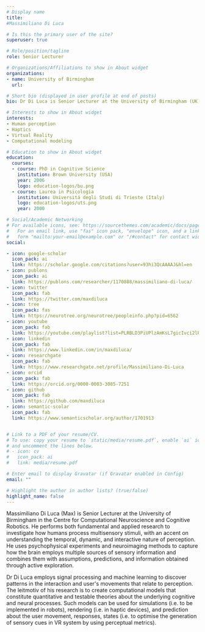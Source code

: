 ```yaml
---
# Display name
title:
#Massimiliano Di Luca

# Is this the primary user of the site?
superuser: true

# Role/position/tagline
role: Senior Lecturer

# Organizations/Affiliations to show in About widget
organizations:
- name: University of Birmingham
  url:

# Short bio (displayed in user profile at end of posts)
bio: Dr Di Luca is Senior Lecturer at the University of Birmingham (UK) in the Centre for Computational Neuroscience and Cognitive Robotics.

# Interests to show in About widget
interests:
- Human perception
- Haptics
- Virtual Reality
- Computational modeling

# Education to show in About widget
education:
  courses:
  - course: PhD in Cognitive Science
    institution: Brown University (USA)
    year: 2006
    logo: education-logos/bu.png
  - course: Laurea in Psicologia
    institution: Universitá degli Studi di Trieste (Italy)
    logo: education-logos/uts.png
    year: 2000

# Social/Academic Networking
# For available icons, see: https://sourcethemes.com/academic/docs/page-builder/#icons
#   For an email link, use "fas" icon pack, "envelope" icon, and a link in the
#   form "mailto:your-email@example.com" or "/#contact" for contact widget.
social:

- icon: google-scholar
  icon_pack: ai
  link: https://scholar.google.com/citations?user=93hi3QcAAAAJ&hl=en
- icon: publons
  icon_pack: ai
  link: https://publons.com/researcher/1170808/massimiliano-di-luca/
- icon: twitter
  icon_pack: fab
  link: https://twitter.com/maxdiluca
- icon: tree
  icon_pack: fas
  link: https://neurotree.org/neurotree/peopleinfo.php?pid=6562
- icon: youtube
  icon_pack: fab
  link: https://youtube.com/playlist?list=PLRBLD3PiUPlzAmKsL7gicIvci2lRXoZah
- icon: linkedin
  icon_pack: fab
  link: https://www.linkedin.com/in/maxdiluca/
- icon: researchgate
  icon_pack: fab
  link: https://www.researchgate.net/profile/Massimiliano-Di-Luca
- icon: orcid
  icon_pack: fab  
  link: https://orcid.org/0000-0003-3085-7251
- icon: github
  icon_pack: fab
  link: https://github.com/maxdiluca
- icon: semantic-scolar
  icon_pack: fab
  link: https://www.semanticscholar.org/author/1701913


# Link to a PDF of your resume/CV.
# To use: copy your resume to `static/media/resume.pdf`, enable `ai` icons in `params.toml`,
# and uncomment the lines below.
# - icon: cv
#   icon_pack: ai
#   link: media/resume.pdf

# Enter email to display Gravatar (if Gravatar enabled in Config)
email: ""

# Highlight the author in author lists? (true/false)
highlight_name: false
---
```


Massimiliano Di Luca (Max) is Senior Lecturer at the University of Birmingham in the Centre for Computational Neuroscience and Cognitive
  Robotics. He performs both fundamental and applied research to investigate how humans process multisensory stimuli, with an accent on understanding the temporal, dynamic, and interactive nature of perception. He uses psychophysical experiments and neuroimaging methods to capture how the brain employs multiple sources of sensory information and combines them with assumptions, predictions, and information obtained through active exploration.

  Dr Di Luca employs signal processing and machine learning to discover patterns in the interaction and user's movements that relate to perception. The leitmotiv of his research is to create computational models that constitute quantitative and testable theories about the underlying cognitive and neural processes. Such models can be used for simulations (i.e. to be implemented in robots), rendering (i.e. in haptic devices), and prediction about the user movement, responses, states (i.e. to optimise the generation of sensory cues in VR system by using perceptual metrics).
